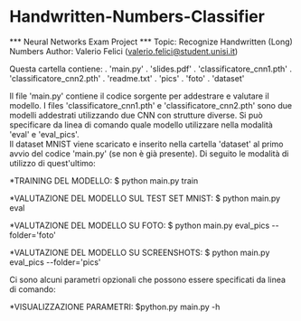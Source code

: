 # Handwritten-Numbers-Classifier
*** Neural Networks Exam Project ***
Topic: Recognize Handwritten (Long) Numbers
Author: Valerio Felici (valerio.felici@student.unisi.it)

Questa cartella contiene:
	. 'main.py'
	. 'slides.pdf'
	. 'classificatore_cnn1.pth'
	. 'classificatore_cnn2.pth'
	. 'readme.txt'
	. 'pics'
	. 'foto'
	. 'dataset'


Il file 'main.py' contiene il codice sorgente per addestrare e valutare il modello.
I files 'classificatore_cnn1.pth' e 'classificatore_cnn2.pth' sono due modelli addestrati utilizzando due CNN con strutture diverse. Si può specificare da linea di comando quale modello utilizzare nella modalità 'eval' e 'eval_pics'.  
Il dataset MNIST viene scaricato e inserito nella cartella 'dataset' al primo avvio del codice 'main.py' (se non è già presente). Di seguito le modalità di utilizzo di quest'ultimo:

*TRAINING DEL MODELLO:
$ python main.py train

*VALUTAZIONE DEL MODELLO SUL TEST SET MNIST:
$ python main.py eval

*VALUTAZIONE DEL MODELLO SU FOTO:
$ python main.py eval_pics --folder='foto'

*VALUTAZIONE DEL MODELLO SU SCREENSHOTS:
$ python main.py eval_pics --folder='pics'


Ci sono alcuni parametri opzionali che possono essere specificati da linea di comando:

*VISUALIZZAZIONE PARAMETRI:
$python.py main.py -h
